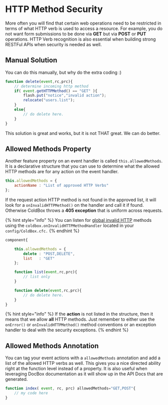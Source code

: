 # HTTP Method Security

More often you will find that certain web operations need to be restricted in terms of what HTTP verb is used to access a resource. For example, you do not want form submissions to be done via **GET** but via **POST** or **PUT** operations. HTTP Verb recognition is also essential when building strong RESTFul APIs when security is needed as well.

## Manual Solution

You can do this manually, but why do the extra coding :)

```javascript
function delete(event,rc,prc){
    // determine incoming http method
    if( event.getHTTPMethod() == "GET" ){
        flash.put("notice","invalid action");
        relocate("users.list");
    }
    else{
        // do delete here.
    }
}
```

This solution is great and works, but it is not THAT great. We can do better.

## Allowed Methods Property

Another feature property on an event handler is called `this.allowedMethods`. It is a declarative structure that you can use to determine what the allowed HTTP methods are for any action on the event handler.

```javascript
this.allowedMethods = {
    actionName : "List of approved HTTP Verbs"
};
```

If the request action HTTP method is not found in the approved list, it will look for a `onInvalidHTTPMethod()` on the handler and call it if found. Otherwise ColdBox throws a **405 exception** that is uniform across requests.

{% hint style="info" %}
You can listen for [global invalid HTTP](../../getting-started/configuration/coldbox.cfc/configuration-directives/) methods using the `coldbox.onInvalidHTTPMethodHandler` located in your `config/ColdBox.cfc.`
{% endhint %}

```javascript
component{

    this.allowedMethods = {
        delete : "POST,DELETE",
        list   : "GET"
    };

    function list(event,rc,prc){
        // list only
    }

    function delete(event,rc,prc){
        // do delete here.
    }
}
```

{% hint style="info" %}
If the **action** is not listed in the structure, then it means that we allow **all** HTTP methods. Just remember to either use the `onError()` or `onInvalidHTTPMethod()` method conventions or an exception handler to deal with the security exceptions.
{% endhint %}

## Allowed Methods Annotation

You can tag your event actions with a `allowedMethods` annotation and add a list of the allowed HTTP verbs as well. This gives you a nice directed ability right at the function level instead of a property. It is also useful when leveraging DocBox documentation as it will show up in the API Docs that are generated.

```javascript
function index( event, rc, prc) allowedMethods="GET,POST"{
    // my code here
}
```
